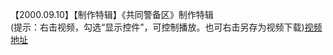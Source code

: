 【2000.09.10】【制作特辑】《共同警备区》制作特辑           
(提示：右击视频，勾选“显示控件”，可控制播放。也可右击另存为视频下载)[视频地址](https://video.h5.weibo.cn/1034:4335317000375253/4335317358150018)
